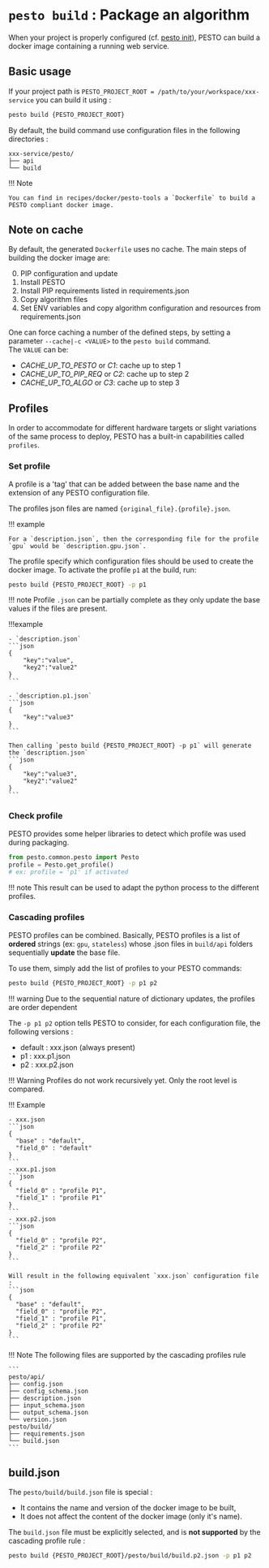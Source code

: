 # `pesto build` : Package an algorithm

When your project is properly configured (cf. [pesto init](pesto_init.md)), PESTO can build a docker image containing a running web service.


## Basic usage

If your project path is `PESTO_PROJECT_ROOT = /path/to/your/workspace/xxx-service` you can build it using :

```bash
pesto build {PESTO_PROJECT_ROOT}
```

By default, the build command use configuration files in the following directories :

```text
xxx-service/pesto/
├── api
└── build
```

!!! Note

    You can find in recipes/docker/pesto-tools a `Dockerfile` to build a PESTO compliant docker image.


## Note on cache

By default, the generated `Dockerfile` uses no cache. 
The main steps of building the docker image are:

0. PIP configuration and update
1. Install PESTO
2. Install PIP requirements listed in requirements.json
3. Copy algorithm files
4. Set ENV variables and copy algorithm configuration and resources from requirements.json

One can force caching a number of the defined steps, by setting a parameter `--cache|-c <VALUE>` to the `pesto build` command.  
The `VALUE` can be:

* *CACHE_UP_TO_PESTO* or *C1*: cache up to step 1
* *CACHE_UP_TO_PIP_REQ* or *C2*: cache up to step 2
* *CACHE_UP_TO_ALGO* or *C3*: cache up to step 3

## Profiles

In order to accommodate for different hardware targets or slight variations of the same process to deploy, PESTO has a built-in capabilities called `profiles`.

### Set profile

A profile is a 'tag' that can be added between the base name and the extension of any PESTO configuration file.

The profiles json files are named `{original_file}.{profile}.json`.

!!! example

    For a `description.json`, then the corresponding file for the profile `gpu` would be `description.gpu.json`.

The profile specify which configuration files should be used to create the docker image. 
To activate the profile `p1` at the build, run:  

```bash
pesto build {PESTO_PROJECT_ROOT} -p p1
``` 

!!! note
    Profile `.json` can be partially complete as they only update the base values if the files are present.

!!!example

    - `description.json`
    ```json
    {
        "key":"value", 
        "key2":"value2"
    }
    ```

    - `description.p1.json`
    ```json
    {
        "key":"value3"
    }
    ```

    Then calling `pesto build {PESTO_PROJECT_ROOT} -p p1` will generate the `description.json`
    ```json
    {
        "key":"value3", 
        "key2":"value2"
    }
    ```

### Check profile

PESTO provides some helper libraries to detect which profile was used during packaging.

```python
from pesto.common.pesto import Pesto
profile = Pesto.get_profile()
# ex: profile = 'p1' if activated
```

!!! note
    This result can be used to adapt the python process to the different profiles.

### Cascading profiles

PESTO profiles can be combined. Basically, PESTO profiles is a list of **ordered** strings (ex: `gpu`, `stateless`) whose .json files in `build/api` folders sequentially **update** the base file.

To use them, simply add the list of profiles to your PESTO commands: 

```bash
pesto build {PESTO_PROJECT_ROOT} -p p1 p2
``` 


!!! warning
	Due to the sequential nature of dictionary updates, the profiles are order dependent



The `-p p1 p2` option tells PESTO to consider, for each configuration file, the following versions :

- default : xxx.json (always present)
- p1 : xxx.p1.json
- p2 : xxx.p2.json


!!! Warning 
    Profiles do not work recursively yet. Only the root level is compared.


!!! Example
    
    - xxx.json
    ```json
    {
      "base" : "default",
      "field_0" : "default"
    }
    ```
    - xxx.p1.json
    ```json
    {
      "field_0" : "profile P1",
      "field_1" : "profile P1"
    }
    ```
    - xxx.p2.json
    ```json
    {
      "field_0" : "profile P2",
      "field_2" : "profile P2"
    }
    ```

    Will result in the following equivalent `xxx.json` configuration file :
    ```json
    {
      "base" : "default",
      "field_0" : "profile P2",
      "field_1" : "profile P1",
      "field_2" : "profile P2"
    }
    ```

!!! Note
    The following files are supported by the cascading profiles rule

    ```
    pesto/api/
    ├── config.json
    ├── config_schema.json
    ├── description.json
    ├── input_schema.json
    ├── output_schema.json
    └── version.json
    pesto/build/
    ├── requirements.json
    └── build.json
    ```

## build.json
The `pesto/build/build.json` file is special :

- It contains the name and version of the docker image to be built,
- It does not affect the content of the docker image (only it's name). 

[//]: # (TODO: Check this information)

The `build.json` file must be explicitly selected, and is **not supported** by the cascading profile rule :

```bash
pesto build {PESTO_PROJECT_ROOT}/pesto/build/build.p2.json -p p1 p2
```
